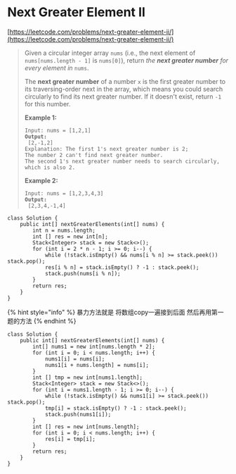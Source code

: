 # Next Greater Element II

[https://leetcode.com/problems/next-greater-element-ii/](https://leetcode.com/problems/next-greater-element-ii/)

> Given a circular integer array `nums` (i.e., the next element of `nums[nums.length - 1]` is `nums[0]`), return _the **next greater number** for every element in_ `nums`.
>
> The **next greater number** of a number `x` is the first greater number to its traversing-order next in the array, which means you could search circularly to find its next greater number. If it doesn't exist, return `-1` for this number.
>
> &#x20;
>
> **Example 1:**
>
> <pre><code>Input: nums = [1,2,1]
> <strong>Output:
> </strong> [2,-1,2]
> Explanation: The first 1's next greater number is 2; 
> The number 2 can't find next greater number. 
> The second 1's next greater number needs to search circularly, which is also 2.</code></pre>
>
> **Example 2:**
>
> <pre><code>Input: nums = [1,2,3,4,3]
> <strong>Output:
> </strong> [2,3,4,-1,4]</code></pre>

```
class Solution {
    public int[] nextGreaterElements(int[] nums) {  
        int n = nums.length;
        int [] res = new int[n];
        Stack<Integer> stack = new Stack<>();
        for (int i = 2 * n - 1; i >= 0; i--) {
            while (!stack.isEmpty() && nums[i % n] >= stack.peek()) stack.pop();
            res[i % n] = stack.isEmpty() ? -1 : stack.peek();
            stack.push(nums[i % n]);
        }
        return res;
    }
}
```

{% hint style="info" %}
暴力方法就是 将数组copy一遍接到后面 然后再用第一题的方法
{% endhint %}

```
class Solution {
    public int[] nextGreaterElements(int[] nums) {
        int[] nums1 = new int[nums.length * 2];
        for (int i = 0; i < nums.length; i++) {
            nums1[i] = nums[i];
            nums1[i + nums.length] = nums[i];
        }
        int [] tmp = new int[nums1.length];
        Stack<Integer> stack = new Stack<>();
        for (int i = nums1.length - 1; i >= 0; i--) {
            while (!stack.isEmpty() && nums1[i] >= stack.peek()) stack.pop();
            tmp[i] = stack.isEmpty() ? -1 : stack.peek();
            stack.push(nums1[i]);
        }
        int [] res = new int[nums.length];
        for (int i = 0; i < nums.length; i++) {
            res[i] = tmp[i];
        }
        return res;
    }
}
```
